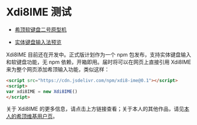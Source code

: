 # Xdi8IME 测试

* [希顶软键盘二号原型机](https://dgck81lnn.github.io/xdi8-ime/xdi8kbdproto2.html)

* [实体键盘输入法预览](https://dgck81lnn.github.io/xdi8-ime/xdi8hwkbdimeproto.html)

Xdi8IME 目前还在开发中。正式版计划作为一个 npm 包发布，支持实体键盘输入和软键盘功能，无 npm 依赖，开箱即用。届时将可以在网页上直接引用 Xdi8IME 来为整个网页添加希顶输入功能，类似这样：

~~~html
<script src="https://cdn.jsdelivr.com/npm/xdi8-ime@0.1"></script>
<script>
var xdi8IME = new Xdi8IME()
</script>
~~~

关于 Xdi8IME 的更多信息，请点击上方链接查看；关于本人的其他作品，请见[本人的希顶维基用户页](https://wiki.xdi8.top/wiki/User:DGCK81LNN)。
